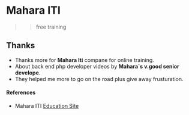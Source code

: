 # Mahara ITI 
>> free training

## Thanks
- Thanks more for **Mahara Iti** compane for online training.
- About back end php developer videos by **Mahara`s v.good senior develope**.
- They helped me more to go on the road plus give away frusturation.

#### References
- Mahara ITI [Education Site](https://maharatech.gov.eg/?gclid=CjwKCAjw092IBhAwEiwAxR1lRpxSJq3Pz0q4Eiz_Y1g40-onw7rrJ7AhRPeNzvN0wTkK-h6qSrq7ZBoCEiwQAvD_BwE)
